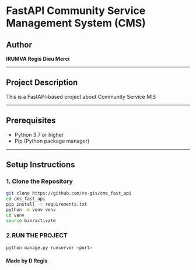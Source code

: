 # FastAPI Community Service Management System (CMS)

## Author  
**IRUMVA Regis Dieu Merci**  

---

## Project Description  
This is a FastAPI-based project about Community Service MIS

---

## Prerequisites  
- Python 3.7 or higher  
- Pip (Python package manager)  

---

## Setup Instructions  

### 1. Clone the Repository  
```bash
git clone https://github.com/re-gis/cms_fast_api
cd cms_fast_api
pip install -r requirements.txt
python -m venv venv
cd venv
source bin/activate
```

### 2.RUN THE PROJECT
```bash
python manage.py runserver <port>
```

#### Made by D Regis

